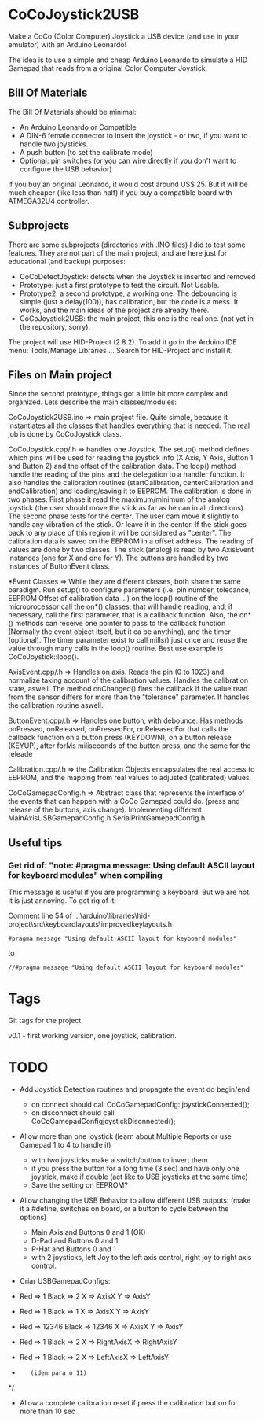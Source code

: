 # CoCoJoystick2USB

Make a CoCo (Color Computer) Joystick a USB device (and use in your emulator) with an Arduino Leonardo!

The idea is to use a simple and cheap Arduino Leonardo to simulate a HID Gamepad that reads from a original Color Computer Joystick.

## Bill Of Materials

The Bill Of Materials should be minimal:

* An Arduino Leonardo or Compatible
* A DIN-6 female connector to insert the joystick - or two, if you want to handle two joysticks.
* A push button (to set the calibrate mode)
* Optional: pin switches (or you can wire directly if you don't want to configure the USB behavior)

If you buy an original Leonardo, it would cost around US$ 25. But it will be much cheaper (like less than half) if you buy a compatible board with ATMEGA32U4 controller.

## Subprojects

There are some subprojects (directories with .INO files) I did to test some features. They are not part of the main project, and are here just for educational (and backup) purposes:

* CoCoDetectJoystick: detects when the Joystick is inserted and removed
* Prototype: just a first prototype to test the circuit. Not Usable.
* Prototype2: a second prototype, a working one. The debouncing is simple (just a delay(100)), has calibration, but the code is a mess. It works, and the main ideas of the project are already there.
* CoCoJoystick2USB: the main project, this one is the real one. (not yet in the repository, sorry).

The project will use HID-Project (2.8.2). To add it go in the Arduino IDE menu: Tools/Manage Libraries ... Search for HID-Project and install it.

## Files on Main project

Since the second prototype, things got a little bit more complex and organized. Lets describe the main classes/modules:

CoCoJoystick2USB.ino => main project file. Quite simple, because it instantiates all the classes that handles everything that is needed. The real job is done by CoCoJoystick class.

CoCoJoystick.cpp/.h => handles one Joystick. The setup() method defines which pins will be used for reading the joystick info (X Axis, Y Axis, Button 1 and Button 2) and the offset of the calibration data. The loop() method handle the reading of the pins and the delegation to a handler function. It also handles the calibration routines (startCalibration, centerCalibration and endCalibration) and loading/saving it to EEPROM. The calibration is done in two phases. First phase it read the maximum/minimum of the analog joystick (the user should move the stick as far as he can in all directions). The second phase tests for the center. The user cam move it slightly to handle any vibration of the stick. Or leave it in the center. If the stick goes back to any place of this region it will be considered as "center". The calibration data is saved on the EEPROM in a offset address.
	The reading of values are done by two classes. The stick (analog) is read by two AxisEvent instances (one for X and one for Y). The buttons are handled by two instances of ButtonEvent class.

\*Event Classes => While they are different classes, both share the same paradigm. Run setup() to configure parameters (i.e. pin number, tolecance, EEPROM Offset of calibration data ...) on the loop() routine of the microprocessor call the on\*() classes, that will handle reading, and, if necessary, call the first parameter, that is a callback function. Also, the on\*() methods can receive one pointer to pass to the callback function (Normally the event object itself, but it ca be anything), and the timer (optional). The timer parameter exist to call mills() just once and reuse the value through many calls in the loop() routine. Best use example is CoCoJoystick::loop().

AxisEvent.cpp/.h => Handles on axis. Reads the pin (0 to 1023) and normalize taking account of the calibration values. Handles the calibration state, aswell. The method onChanged() fires the callback if the value read from the sensor differs for more than the "tolerance" parameter. It handles the calibration routine aswell.

ButtonEvent.cpp/.h => Handles one button, with debounce. Has methods onPressed, onReleased, onPressedFor, onReleasedFor that calls the callback function on a button press (KEYDOWN), on a button release (KEYUP), after forMs miliseconds of the button press, and the same for the releade

Calibration.cpp/.h => the Calibration Objects encapsulates the real access to EEPROM, and the mapping from real values to adjusted (calibrated) values.

CoCoGamepadConfig.h => Abstract class that represents the interface of the events that can happen with a CoCo Gamepad could do. (press and release of the buttons, axis change). Implementing different 
MainAxisUSBGamepadConfig.h
SerialPrintGamepadConfig.h



## Useful tips

### Get rid of: "note: #pragma message: Using default ASCII layout for keyboard modules" when compiling

This message is useful if you are programming a keyboard. But we are not. It is just annoying. To get rig of it:

Comment line 54 of ...\arduino\libraries\hid-project\src\keyboardlayouts\improvedkeylayouts.h

	#pragma message "Using default ASCII layout for keyboard modules"

to

	//#pragma message "Using default ASCII layout for keyboard modules"

# Tags

Git tags for the project

v0.1 - first working version, one joystick, calibration.

# TODO

* Add Joystick Detection routines and propagate the event do begin/end
	* on connect should call CoCoGamepadConfig::joystickConnected();
	* on disconnect should call CoCoGamepadConfigjoystickDisonnected();

* Allow more than one joystick (learn about Multiple Reports or use Gamepad 1 to 4 to handle it)
	* with two joysticks make a switch/button to invert them
	* if you press the button for a long time (3 sec) and have only one joystick, make if double (act like to USB joysticks at the same time)
	* Save the setting on EEPROM?

* Allow changing the USB Behavior to allow different USB outputs: (make it a #define, switches on board, or a button to cycle between the options)
	* Main Axis and Buttons 0 and 1 (OK)
	* D-Pad and Buttons 0 and 1
	* P-Hat and Buttons 0 and 1
	* with 2 joysticks, left Joy to the left axis control, right joy to right axis control.

 * Criar USBGamepadConfigs:
 *    Red => 1 Black => 2 X => AxisX Y => AxisY
 *    Red => 1 Black => 1 X => AxisX Y => AxisY
 *    Red => 12346 Black => 12346 X => AxisX Y => AxisY
 *    Red => 1 Black => 2 X => RightAxisX => RightAxisY
 *    Red => 1 Black => 2 X => LeftAxisX => LeftAxisY
 *        (idem para o 11)
 */

* Allow a complete calibration reset if press the calibration button for more than 10 sec

